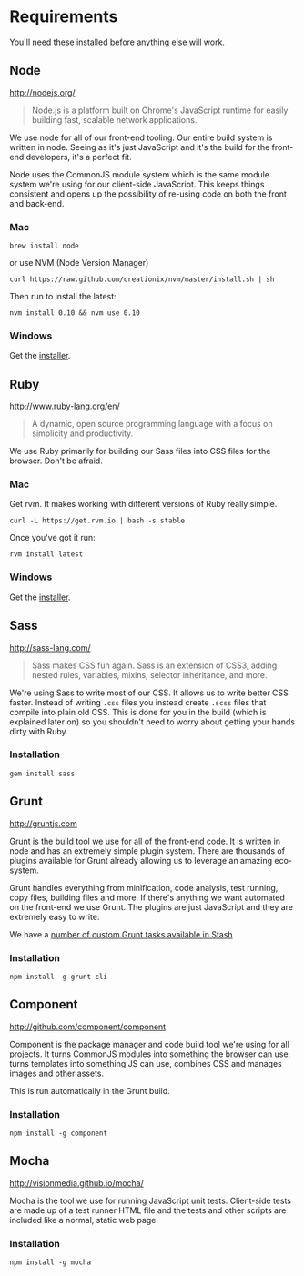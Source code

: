 # Requirements

You'll need these installed before anything else will work.

## Node 

http://nodejs.org/

> Node.js is a platform built on Chrome's JavaScript runtime for easily building fast, scalable network applications.

We use node for all of our front-end tooling. Our entire build system is written in node. Seeing as it's just 
JavaScript and it's the build for the front-end developers, it's a perfect fit.

Node uses the CommonJS module system which is the same module system we're using for our client-side JavaScript.
This keeps things consistent and opens up the possibility of re-using code on both the front and back-end.

### Mac

```
brew install node
```

or use NVM (Node Version Manager)

```
curl https://raw.github.com/creationix/nvm/master/install.sh | sh
```

Then run to install the latest:

```
nvm install 0.10 && nvm use 0.10
```

### Windows

Get the [installer](http://nodejs.org/).

## Ruby

http://www.ruby-lang.org/en/

> A dynamic, open source programming language with a focus on simplicity and productivity.

We use Ruby primarily for building our Sass files into CSS files for the browser. Don't be afraid.

### Mac

Get rvm. It makes working with different versions of Ruby really simple. 

```
curl -L https://get.rvm.io | bash -s stable
```

Once you've got it run:

```
rvm install latest
```

### Windows

Get the [installer](http://www.ruby-lang.org/en/).

## Sass

http://sass-lang.com/

> Sass makes CSS fun again. Sass is an extension of CSS3, adding nested rules, variables, mixins, selector inheritance, and more.

We're using Sass to write most of our CSS. It allows us to write better CSS faster. Instead of writing `.css` files
you instead create `.scss` files that compile into plain old CSS. This is done for you in the build (which is explained
later on) so you shouldn't need to worry about getting your hands dirty with Ruby.

### Installation

```
gem install sass
```

## Grunt

http://gruntjs.com

Grunt is the build tool we use for all of the front-end code. It is written in node and has an extremely simple
plugin system. There are thousands of plugins available for Grunt already allowing us to leverage an amazing
eco-system.

Grunt handles everything from minification, code analysis, test running, copy files, building files and more.
If there's anything we want automated on the front-end we use Grunt. The plugins are just JavaScript and they
are extremely easy to write.

We have a [number of custom Grunt tasks available in Stash](http://ntlvmbld01:7990/projects/GT)

### Installation

```
npm install -g grunt-cli
```

## Component

http://github.com/component/component

Component is the package manager and code build tool we're using for all projects. It turns CommonJS modules into something the browser can use, turns templates into something JS can use, combines CSS and manages images and other assets.

This is run automatically in the Grunt build.

### Installation

```
npm install -g component
```

## Mocha

http://visionmedia.github.io/mocha/

Mocha is the tool we use for running JavaScript unit tests. Client-side tests are made up of a test runner HTML file
and the tests and other scripts are included like a normal, static web page.

### Installation

```
npm install -g mocha
```
